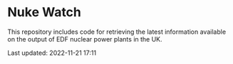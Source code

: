 # Nuke Watch

This repository includes code for retrieving the latest information available on the output of EDF nuclear power plants in the UK.

Last updated: 2022-11-21 17:11